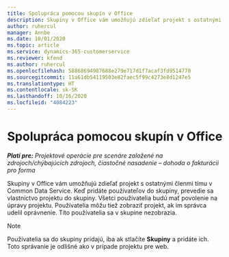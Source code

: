 ```yaml
---
title: Spolupráca pomocou skupín v Office
description: Skupiny v Office vám umožňujú zdieľať projekt s ostatnými členmi tímu v rámci Common Data Service.
author: ruhercul
manager: Annbe
ms.date: 10/01/2020
ms.topic: article
ms.service: dynamics-365-customerservice
ms.reviewer: kfend
ms.author: ruhercul
ms.openlocfilehash: 58868694987688e279e717d1f7acaf3fd9514770
ms.sourcegitcommit: 11a61db54119503e82faec5f99c4273e8d1247e5
ms.translationtype: HT
ms.contentlocale: sk-SK
ms.lasthandoff: 10/16/2020
ms.locfileid: "4084223"
---
```

# <a name="collaboration-with-office-groups"></a>Spolupráca pomocou skupín v Office

_**Platí pre:** Projektové operácie pre scenáre založené na zdrojoch/chýbajúcich zdrojoch, čiastočné nasadenie – dohoda o fakturácii pro forma_

Skupiny v Office vám umožňujú zdieľať projekt s ostatnými členmi tímu v Common Data Service. Keď pridáte používateľov do skupiny, prevedie sa vlastníctvo projektu do skupiny. Všetci používatelia budú mať povolenie na úpravy projektu. Používatelia môžu tiež zobraziť projekt, ak im správca udelil oprávnenie. Títo používatelia sa v skupine nezobrazia.

> [!NOTE] 
> Používatelia sa do skupiny pridajú, iba ak stlačíte **Skupiny** a pridáte ich. Toto správanie je odlišné ako v prípade projektu pre web. 

